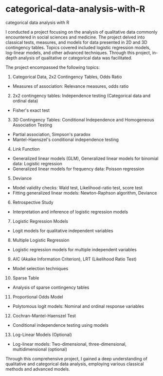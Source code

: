 # categorical-data-analysis-with-R
categorical data analysis with R

I conducted a project focusing on the analysis of qualitative data commonly encountered in social sciences and medicine. The project delved into classical tests, measures, and models for data presented in 2D and 3D contingency tables. Topics covered included logistic regression models, log-linear models, and other advanced techniques. Through this project, in-depth analysis of qualitative or categorical data was facilitated.

The project encompassed the following topics:

1. Categorical Data, 2x2 Contingency Tables, Odds Ratio  
- Measures of association: Relevance measures, odds ratio

2. 2x2 contingency tables: Independence testing (Categorical data and ordinal data)  
- Fisher's exact test

3. 3D Contingency Tables: Conditional Independence and Homogeneous Association Testing  
- Partial association, Simpson's paradox  
- Mantel-Haenszel's conditional independence testing  

4. Link Function  
- Generalized linear models (GLM), Generalized linear models for binomial data: Logistic regression  
- Generalized linear models for frequency data: Poisson regression  

5. Deviance  
- Model validity checks: Wald test, Likelihood-ratio test, score test  
- Fitting generalized linear models: Newton-Raphson algorithm, Deviance  

6. Retrospective Study  
- Interpretation and inference of logistic regression models  

7. Logistic Regression Models  
- Logit models for qualitative independent variables  

8. Multiple Logistic Regression  
- Logistic regression models for multiple independent variables  

9. AIC (Akaike Information Criterion), LRT (Likelihood Ratio Test)  
- Model selection techniques  

10. Sparse Table  
- Analysis of sparse contingency tables  

11. Proportional Odds Model   
- Polytomous logit models: Nominal and ordinal response variables  

12. Cochran-Mantel-Haenszel Test  
- Conditional independence testing using models  

13. Log-Linear Models (Optional)  
- Log-linear models: Two-dimensional, three-dimensional, multidimensional (optional)  

Through this comprehensive project, I gained a deep understanding of qualitative and categorical data analysis, employing various classical methods and advanced models.
